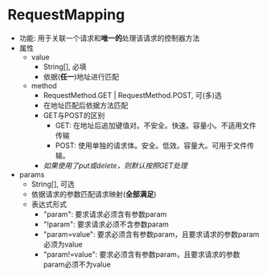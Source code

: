 # RequestMapping
- 功能: 用于关联一个请求和**唯一的**处理该请求的控制器方法
- 属性
  - value
    - String[], 必填
    - 依据(**任一**)地址进行匹配
  - method
    - RequestMethod.GET | RequestMethod.POST, 可(多)选
    - 在地址匹配后依据方法匹配
    - GET与POST的区别
      - GET: 在地址后追加键值对。不安全。快速。容量小。不适用文件传输
      - POST: 使用单独的请求体。安全。低效。容量大。可用于文件传输。
    - _如果使用了put或delete，则默认按照GET处理_
- params
  - String[], 可选
  - 依据请求的参数匹配请求映射(**全部满足**)
  - 表达式形式
    - "param": 要求请求必须含有参数param
    - "!param": 要求请求必须不含参数param
    - "param=value": 要求必须含有参数param，且要求请求的参数param必须为value
    - "param!=value": 要求必须含有参数param，且要求请求的参数param必须不为value
